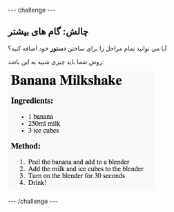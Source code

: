 \--- challenge \---

## چالش: گام های بیشتر

آیا می توانید تمام مراحل را برای ساختن **دستور** خود اضافه کنید؟

روش شما باید چیزی شبیه به این باشد:

![تصویری](images/recipe-more-method.png)

\--- /challenge \---